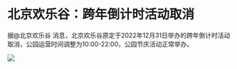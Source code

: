 # 北京欢乐谷：跨年倒计时活动取消

据@北京欢乐谷 消息，北京欢乐谷原定于2022年12月31日举办的跨年倒计时活动取消，公园运营时间调整为10:00-22:00，公园节庆活动正常举办。

![](https://inews.gtimg.com/newsapp_bt/0/15585602663/1000)

